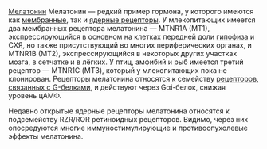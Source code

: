 [Мелатонин](Мелатонин.md)
Мелатонин — редкий пример гормона, у которого имеются как [мембранные](https://ru.wikipedia.org/wiki/%D0%A2%D1%80%D0%B0%D0%BD%D1%81%D0%BC%D0%B5%D0%BC%D0%B1%D1%80%D0%B0%D0%BD%D0%BD%D1%8B%D0%B5_%D1%80%D0%B5%D1%86%D0%B5%D0%BF%D1%82%D0%BE%D1%80%D1%8B "Трансмембранные рецепторы"), так и [ядерные рецепторы](https://ru.wikipedia.org/wiki/%D0%AF%D0%B4%D0%B5%D1%80%D0%BD%D1%8B%D0%B5_%D1%80%D0%B5%D1%86%D0%B5%D0%BF%D1%82%D0%BE%D1%80%D1%8B "Ядерные рецепторы"). У млекопитающих имеется два мембранных рецептора мелатонина — MTNR1A (MT1), экспрессирующийся в основном на клетках передней доли [гипофиза](https://ru.wikipedia.org/wiki/%D0%93%D0%B8%D0%BF%D0%BE%D1%84%D0%B8%D0%B7 "Гипофиз") и СХЯ, но также присутствующий во многих периферических органах, и MTNR1B (MT2), экспрессирующийся в некоторых других участках мозга, в сетчатке и в лёгких. У птиц, амфибий и рыб имеется третий рецептор — MTNR1С (MT3), который у млекопитающих пока не клонирован. Рецепторы мелатонина относятся к семейству [рецепторов, связанных с G-белками](https://ru.wikipedia.org/wiki/GPCR "GPCR"), и действуют через Gαi-белок, снижая уровень цАМФ.

Недавно открытые ядерные рецепторы мелатонина относятся к подсемейству RZR/ROR ретиноидных рецепторов. Видимо, через них опосредуются многие иммуностимулирующие и противоопухолевые эффекты мелатонина.